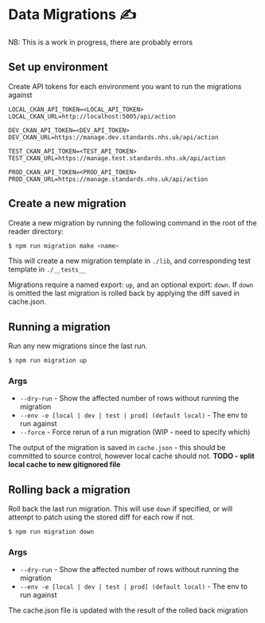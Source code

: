 # Data Migrations ✍️

NB: This is a work in progress, there are probably errors

## Set up environment

Create API tokens for each environment you want to run the migrations against

```
LOCAL_CKAN_API_TOKEN=<LOCAL_API_TOKEN>
LOCAL_CKAN_URL=http://localhost:5005/api/action

DEV_CKAN_API_TOKEN=<DEV_API_TOKEN>
DEV_CKAN_URL=https://manage.dev.standards.nhs.uk/api/action

TEST_CKAN_API_TOKEN=<TEST_API_TOKEN>
TEST_CKAN_URL=https://manage.test.standards.nhs.uk/api/action

PROD_CKAN_API_TOKEN=<PROD_API_TOKEN>
PROD_CKAN_URL=https://manage.standards.nhs.uk/api/action
```

## Create a new migration

Create a new migration by running the following command in the root of the reader directory:

```bash
$ npm run migration make <name>
```

This will create a new migration template in `./lib`, and corresponding test template in `./__tests__`

Migrations require a named export: `up`, and an optional export: `down`. If `down` is omitted the last migration is rolled back by applying the diff saved in cache.json.

## Running a migration

Run any new migrations since the last run.

```bash
$ npm run migration up
```

### Args

* `--dry-run` - Show the affected number of rows without running the migration
* `--env -e [local | dev | test | prod] (default local)` - The env to run against
* `--force` - Force rerun of a run migration (WIP - need to specify which)

The output of the migration is saved in `cache.json` - this should be committed to source control, however local cache should not. **TODO - split local cache to new gitignored file**

## Rolling back a migration

Roll back the last run migration. This will use `down` if specified, or will attempt to patch using the stored diff for each row if not.

```bash
$ npm run migration down
```

### Args

* `--dry-run` - Show the affected number of rows without running the migration
* `--env -e [local | dev | test | prod] (default local)` - The env to run against

The cache.json file is updated with the result of the rolled back migration